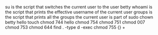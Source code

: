 su is the script that switches the current user to the user betty
whoami is the script that prints the effective username of the current user
groups is the script that prints all the groups the current user is part of
sudo chown betty hello
touch
chmod 744 hello
chmod 754
chmod 751
chmod 007
chmod 753
chmod 644
find . -type d -exec chmod 755 {} +
